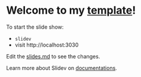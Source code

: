 # Welcome to my [template](https://ssaid.github.io/slidestmpl)!

To start the slide show:

- `slidev`
- visit http://localhost:3030

Edit the [slides.md](./slides.md) to see the changes.

Learn more about Slidev on [documentations](https://sli.dev/).
